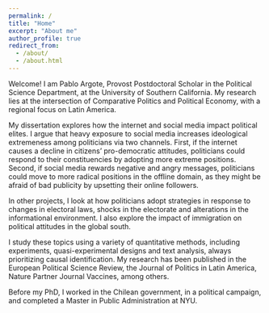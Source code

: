 ```yaml
---
permalink: /
title: "Home"
excerpt: "About me"
author_profile: true
redirect_from: 
  - /about/
  - /about.html
---
```


Welcome! I am Pablo Argote, Provost Postdoctoral Scholar in the Political Science Department, at the University of Southern California. My research lies at the intersection of Comparative Politics and Political Economy, with a regional focus on Latin America. 

My dissertation explores how the internet and social media impact political elites. I argue that heavy exposure to social media increases ideological extremeness among politicians via two channels. First, if the internet causes a decline in citizens’ pro-democratic attitudes, politicians could respond to their constituencies by adopting more extreme positions. Second, if social media rewards negative and angry messages, politicians could move to more radical positions in the offline domain, as they might be afraid of bad publicity by upsetting their online followers.

In other projects, I look at how politicians adopt strategies in response to changes in electoral laws, shocks in the electorate and alterations in the informational environment. I also explore the impact of immigration on political attitudes in the global south.

I study these topics using a variety of quantitative methods, including experiments, quasi-experimental designs and text analysis, always prioritizing causal identification. My research has been published in the European Political Science Review, the Journal of Politics in Latin America, Nature Partner Journal Vaccines, among others.

Before my PhD, I worked in the Chilean government, in a political campaign, and completed a Master in Public Administration at NYU.  
